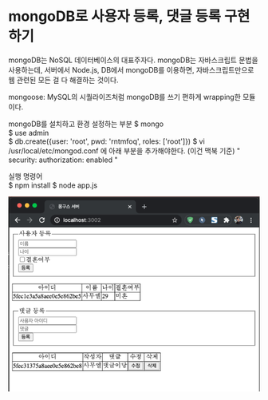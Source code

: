 # mongoDB로 사용자 등록, 댓글 등록 구현하기

mongoDB는 NoSQL 데이터베이스의 대표주자다.
mongoDB는 자바스크립트 문법을 사용하는데, 서버에서 Node.js, DB에서 mongoDB를 이용하면, 자바스크립트만으로 웹 관련된 모든 걸 다 해결하는 것이다.

mongoose: MySQL의 시퀄라이즈처럼 mongoDB를 쓰기 편하게 wrapping한 모듈이다.

mongoDB를 설치하고 환경 설정하는 부분
$ mongo <br>
$ use admin<br>
$ db.create({user: 'root', pwd: 'rntmfoq', roles: ['root']})
$ vi /usr/local/etc/mongod.conf 에 아래 부분을 추가해야한다. (이건 맥북 기준)
"    security:
        authorization: enabled    "

실행 명령어 <br>
$ npm install
$ node app.js

![mongoose](./screenshots/mongoose.png)